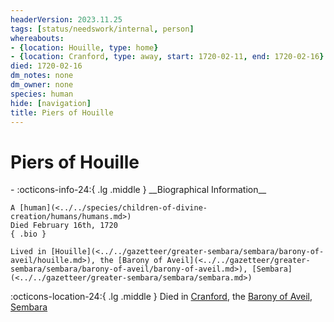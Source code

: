 ```yaml
---
headerVersion: 2023.11.25
tags: [status/needswork/internal, person]
whereabouts:
- {location: Houille, type: home}
- {location: Cranford, type: away, start: 1720-02-11, end: 1720-02-16}
died: 1720-02-16
dm_notes: none
dm_owner: none
species: human
hide: [navigation]
title: Piers of Houille
---
```

# Piers of Houille
<div class="grid cards ext-narrow-margin ext-one-column" markdown>
- :octicons-info-24:{ .lg .middle } __Biographical Information__

    A [human](<../../species/children-of-divine-creation/humans/humans.md>)  
    Died February 16th, 1720  
    { .bio }

    Lived in [Houille](<../../gazetteer/greater-sembara/sembara/barony-of-aveil/houille.md>), the [Barony of Aveil](<../../gazetteer/greater-sembara/sembara/barony-of-aveil/barony-of-aveil.md>), [Sembara](<../../gazetteer/greater-sembara/sembara/sembara.md>)
</div>

:octicons-location-24:{ .lg .middle } Died in [Cranford](<../../gazetteer/greater-sembara/sembara/barony-of-aveil/cranford.md>), the [Barony of Aveil](<../../gazetteer/greater-sembara/sembara/barony-of-aveil/barony-of-aveil.md>), [Sembara](<../../gazetteer/greater-sembara/sembara/sembara.md>)



